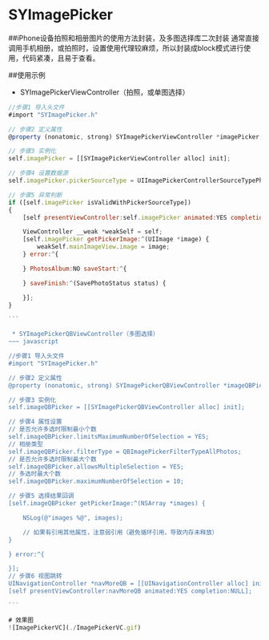 # SYImagePicker

##iPhone设备拍照和相册图片的使用方法封装，及多图选择库二次封装
通常直接调用手机相册，或拍照时，设置使用代理较麻烦，所以封装成block模式进行使用，代码紧凑，且易于查看。

##使用示例
 * SYImagePickerViewController（拍照，或单图选择）
~~~ javascript
//步骤1 导入头文件
#import "SYImagePicker.h"

// 步骤2 定义属性
@property (nonatomic, strong) SYImagePickerViewController *imagePicker;

// 步骤3 实例化
self.imagePicker = [[SYImagePickerViewController alloc] init];

// 步骤4 设置数据源
self.imagePicker.pickerSourceType = UIImagePickerControllerSourceTypePhotoLibrary;

// 步骤5 异常判断
if ([self.imagePicker isValidWithPickerSourceType])
{
    [self presentViewController:self.imagePicker animated:YES completion:NULL];

    ViewController __weak *weakSelf = self;
    [self.imagePicker getPickerImage:^(UIImage *image) {
        weakSelf.mainImageView.image = image;
    } error:^{

    } PhotosAlbum:NO saveStart:^{

    } saveFinish:^(SavePhotoStatus status) {

    }];
}

```

 * SYImagePickerQBViewController（多图选择）
~~~ javascript

//步骤1 导入头文件
#import "SYImagePicker.h"

// 步骤2 定义属性
@property (nonatomic, strong) SYImagePickerQBViewController *imageQBPicker;

// 步骤3 实例化
self.imageQBPicker = [[SYImagePickerQBViewController alloc] init];

// 步骤4 属性设置
// 是否允许多选时限制最小个数
self.imageQBPicker.limitsMaximumNumberOfSelection = YES;
// 相册类型
self.imageQBPicker.filterType = QBImagePickerFilterTypeAllPhotos;
// 是否允许多选时限制最大个数
self.imageQBPicker.allowsMultipleSelection = YES;
// 多选时最大个数
self.imageQBPicker.maximumNumberOfSelection = 10;

// 步骤5 选择结果回调
[self.imageQBPicker getPickerImage:^(NSArray *images) {

    NSLog(@"images %@", images);

    // 如果有引用其他属性，注意弱引用（避免循环引用，导致内存未释放）
}

} error:^{

}];
// 步骤6 视图跳转
UINavigationController *navMoreQB = [[UINavigationController alloc] initWithRootViewController:self.imageQBPicker];
[self presentViewController:navMoreQB animated:YES completion:NULL];

```

# 效果图
![ImagePickerVC](./ImagePickerVC.gif)
 
